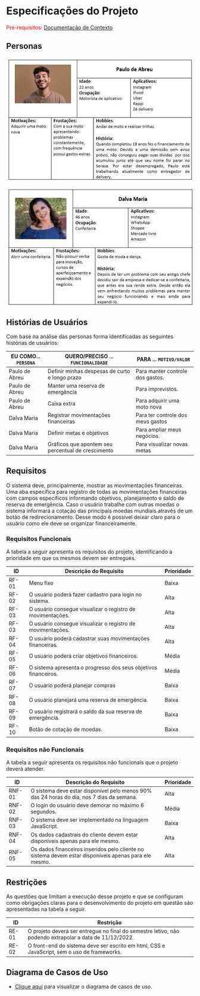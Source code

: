 # Especificações do Projeto

<span style="color:red">Pré-requisitos: <a href="1-Documentação de Contexto.md"> Documentação de Contexto</a></span>

## Personas

![PersonaPaulo](img\PersonaPaulo.JPG)

![PersonaDalva](img\PersonaDalva.JPG)

## Histórias de Usuários

Com base na análise das personas forma identificadas as seguintes histórias de usuários:

|EU COMO... `PERSONA`| QUERO/PRECISO ... `FUNCIONALIDADE` |PARA ... `MOTIVO/VALOR`                 |
|--------------------|------------------------------------|----------------------------------------|
|Paulo de Abreu      |Definir minhas despesas de curto e longo prazo   | Para manter controle dos gastos. |
|Paulo de Abreu      |Manter uma reserva de emergência  | Para imprevistos. |
|Paulo de Abreu      |Caixa extra | Para adquirir uma moto nova |
|Dalva Maria    |Registrar movimentações financeiras | Para ter controle dos meus gastos |
|Dalva Maria     |Definir metas e objetivos | Para ampliar meus negócios. |
|Dalva Maria     |Gráficos que apontem seu percentual de crescimento | Para visualizar novas metas |

## Requisitos

O sistema deve, principalmente, mostrar as movimentações financeiras. Uma aba específica para registro de todas as movimentações financeiras com campos específicos informando objetivos, planejamento e saldo de reserva de emergência. Caso o usuário trabalhe com outras moedas o sistema informará a cotação das principais moedas mundiais através de um botão de redirecionamento.  Desse modo é possível deixar claro para o usuário como ele deve se organizar financeiramente.

### Requisitos Funcionais

A tabela a seguir apresenta os requisitos do projeto, identificando a prioridade em que os mesmos devem ser entregues.

| ID    | Descrição do Requisito                              | Prioridade |
|-------|-----------------------------------------------------|------------|
|RF-01 | Menu fixo           |    Baixa    | 
|RF-02 | O usuário poderá fazer cadastro para login no sistema.               |    Alta   |
|RF-03 |O usuário consegue visualizar o registro de movimentações.              |    Alta   |
|RF-03 |O usuário consegue visualizar o registro de movimentações.              |    Alta   |
|RF-04 |O usuário poderá cadastrar suas movimentações financeiras.              |    Alta   |
|RF-05 |O usuário poderá criar objetivos financeiros.              |    Média   |
|RF-06 |O sistema apresenta o progresso dos seus objetivos financeiros.              |    Média   |
|RF-07 |O usuário poderá planejar compras              |    Baixa   |
|RF-08 |O usuário planejará uma reserva de emergência.              |    Baixa   |
|RF-09 |O usuário registrará o saldo da sua reserva de emergência.              |    Baixa   |
|RF-10 |Botão de cotação de moedas.             |    Baixa   |

### Requisitos não Funcionais

A tabela a seguir apresenta os requisitos não funcionais que o projeto deverá atender.

|ID     | Descrição do Requisito                              | Prioridade |
|-------|-----------------------------------------------------|------------|
|RNF-01| O sistema deve estar disponível pelo menos 90% das 24 horas do dia, nos 7 dias da semana.      |  Alta     |
|RNF-02|O login do usuário deve demorar no máximo 6 segundos.|    Média   | 
|RNF-03|O sistema deve ser implementado na linguagem JavaScript.|    Baixa   | 
|RNF-04|Os dados cadastrais do cliente devem estar disponíveis apenas para ele mesmo.|    Alta   | 
|RNF-05|Os dados financeiros inseridos pelo cliente no sistema devem estar disponíveis apenas para ele mesmo.|    Alta   | 


## Restrições

As questões que limitam a execução desse projeto e que se configuram como obrigações claras para o desenvolvimento do projeto em questão são apresentadas na tabela a seguir.

|ID| Restrição                                                      |
|--|----------------------------------------------------------------|
|RE-01| O projeto deverá ser entregue no final do semestre letivo, não podendo extrapolar a data de 11/12/2022.        |
|RE-02| O front-end do sistema deve ser escrito em html, CSS e JavaScript, sem o uso de frameworks.     |


## Diagrama de Casos de Uso

- [Clique aqui](docs\img\DiagramaCasoDeUso.jpg) para visualizar o diagrama de casos de uso.

